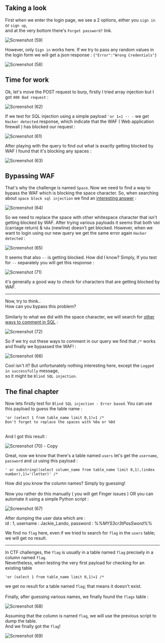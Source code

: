 ## Taking a look
First when we enter the login page, we see a 2 options, either you `sign in` or `sign up`,
<br>
and at the very bottom there's ``Forgot password?`` link. 

![Screenshot (59)](https://github.com/YonkoSultan/CyberNights-5/assets/107263975/8bca6bf9-1c52-40e4-832e-e3f96bba909a)

However, only `Sign in` works here. If we try to pass any random values in the login form we will get a json response : `{"Error":"Wrong Credentials"}`

![Screenshot (58)](https://github.com/YonkoSultan/CyberNights-5/assets/107263975/4d57eb68-0026-47e9-9f4a-3e52eb650610)

## Time for work
Ok, let's move the POST request to burp, firstly I tried array injection but I got `400 Bad request` :

![Screenshot (62)](https://github.com/YonkoSultan/CyberNights-5/assets/107263975/e8db0192-9588-4f89-8206-2214056ab1fa)

If we test for SQL injection using a simple payload `'or 1=1 -- -` we get `Hacker detected` response, which indicate that the WAF ( Web application firewall ) has blocked our request :

![Screenshot (61)](https://github.com/YonkoSultan/CyberNights-5/assets/107263975/c67cad68-eaa2-47c4-8224-4f462a19a035)

After playing with the query to find out what is exactly getting blocked by WAF I found that it's blocking any spaces :

![Screenshot (63)](https://github.com/YonkoSultan/CyberNights-5/assets/107263975/57e31fe8-5f0b-4340-b5e5-d8cb20c1afcc)

## Bypassing WAF
That's why the challenge is named `Space`. Now we need to find a way to bypass the WAF which is blocking the space character.
So, when searching about `space block sql injection` we find an [interesting answer](https://security.stackexchange.com/a/127658) :

![Screenshot (64)](https://github.com/YonkoSultan/CyberNights-5/assets/107263975/4db04450-6b7b-49ea-9878-7bed8012c5a9)

So we need to replace the space with other whitespace character that isn't getting blocked by WAF. After trying various payloads it seems that both `%0d` (carriage return) & `%0a` (newline) doesn't get blocked. However, when we want to login using our new query we get the same error again `Hacker detected` :

![Screenshot (65)](https://github.com/YonkoSultan/CyberNights-5/assets/107263975/23664a12-1ce9-408e-959a-06c7ab30c5e7)

It seems that also `--` is getting blocked. How did I know? Simply, If you test for `--` separately you will get this response : 

![Screenshot (71)](https://github.com/YonkoSultan/CyberNights-5/assets/107263975/82e68c5e-43bc-438c-a9e6-7362d687d9a1)

it's generally a good way to check for characters that are getting blocked by WAF.

--------
Now, try to think..
<br>
How can you bypass this problem?
<br>
<br>
Similarly to what we did with the space character, we will search for [other ways to comment in SQL](https://portswigger.net/web-security/sql-injection/cheat-sheet) :

![Screenshot (72)](https://github.com/YonkoSultan/CyberNights-5/assets/107263975/f2f11291-f4c0-4f01-a8cc-539c20193607)

So if we try out these ways to comment in our query we find that `/*` works and finally we bypassed the WAF! : 

![Screenshot (66)](https://github.com/YonkoSultan/CyberNights-5/assets/107263975/457dca36-0e4a-44a2-a091-6fd905c15378)

Cool isn't it? But unfortunately nothing interesting here, except the `Logged in successfully` message,
<br>
so it might be `Blind SQL injection`.

## The final chapter

Now lets firstly test for `Blind SQL injection - Error based`. You can use this payload to guess the table name :

    'or (select 1 from table_name limit 0,1)=1 /*
    Don't forget to replace the spaces with %0a or %0d
<br>
And I got this result :
<br>

![Screenshot (70) - Copy](https://github.com/YonkoSultan/CyberNights-5/assets/107263975/2ba54365-c448-45e1-84d5-22ea92b70442)

Great, now we know that there's a table named `users` let's get the `username`, `password` and `id` using this payload : 
    
    ' or substring((select column_name from table_name limit 0,1),(index number),1)='(letter)' /*

How did you know the column names? Simply by guessing!
<br>
<br>
Now you rather do this manually ( you will get Finger issues ) OR you can automate it using a simple Python script :

![Screenshot (67)](https://github.com/YonkoSultan/CyberNights-5/assets/107263975/615ff90e-8d27-4490-8f48-2676fce6db87)

After dumping the user data which are :
<br>
id : 1, username : Jackie_Lando, password : %_%MYS3cr3tPasSword%_%

We find no `flag` here, even if we tried to search for `flag` in the `users` table; we will get no result.

---

In CTF challenges, the `flag` is usually in a table named `flag` precisely in a column named `flag`.
<br>
Nevertheless, when testing the very first payload for checking for an existing table 

    'or (select 1 from table_name limit 0,1)=1 /*

we get no result for a table named `flag`; that means it doesn't exist. 
<br>
<br>
Finally, after guessing various names, we finally found the `flags` table :

![Screenshot (68)](https://github.com/YonkoSultan/CyberNights-5/assets/107263975/2f4b589d-fbc8-402e-ad9e-af73815add19)

Assuming that the column is named `flag`, we will use the previous script to dump the table. 
<br>
And we finally got the `flag`!

![Screenshot (69)](https://github.com/YonkoSultan/CyberNights-5/assets/107263975/68f4a5ac-f925-47a9-8443-6ec824c7fc6d)


